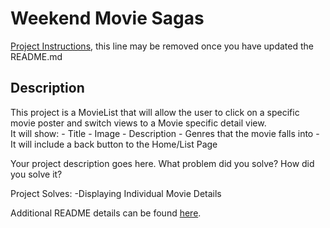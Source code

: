 # Weekend Movie Sagas

[Project Instructions](./INSTRUCTIONS.md), this line may be removed once you have updated the README.md

## Description

This project is a MovieList that will allow the user to click on a specific movie poster and switch views to a Movie specific detail view.  
It will show:
    - Title
    - Image
    - Description
    - Genres that the movie falls into
    - It will include a back button to the Home/List Page

Your project description goes here. What problem did you solve? How did you solve it?

Project Solves:
    -Displaying Individual Movie Details

Additional README details can be found [here](https://github.com/PrimeAcademy/readme-template/blob/master/README.md).
